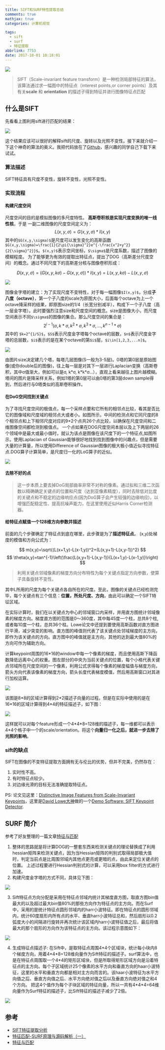 ```yaml
---
title: SIFT和SURF特性提取总结
comments: true
mathjax: true
categories: 计算机视觉

tags:
  - sift
  - surf
  - 特征提取
abbrlink: 7753
date: 2017-10-01 10:18:01
---
```


![](https://qcloud.coding.net/u/vincentqin/p/blogResource/git/raw/master/SIFT-and-SURF/match_before_v2.png)

> SIFT（Scale-invariant feature transform）是一种检测局部特征的算法，该算法通过求一幅图中的特征点（interest points,or corner points）及其有关**scale** 和 **orientation** 的描述子得到特征并进行图像特征点匹配

<!--more-->

## 什么是SIFT

先看看上图利用sift进行匹配的结果：

![](https://qcloud.coding.net/u/vincentqin/p/blogResource/git/raw/master/SIFT-and-SURF/matches_adjust_contrast.png)

这个结果应该可以很好的解释sift的尺度、旋转以及光照不变性。接下来就介绍一下这个神奇的算法的奥义。我把代码放在了[Github](https://github.com/Vincentqyw/siftDemo)，感兴趣的同学自己下载下来试试。


### 算法描述
SIFT特征具有尺度不变性，旋转不变性，光照不变性。

### 实现流程

#### 构建尺度空间

尺度空间的目的是模拟图像的多尺度特性。
**高斯卷积核是实现尺度变换的唯一线性核**，于是 一副二维图像的尺度空间定义为：
$$
L(x,y,\sigma)=G(x,y,\sigma)*I(x,y)
$$
其中的`$G(x,y,\sigma)$`是尺度可以发生变化的高斯函数`$G(x,y,\sigma)=\frac{1}{2\pi{\sigma}^2}e^{-\frac{x^2+y^2}{2{\sigma}^2}}$`。`$(x,y)$`表示空间坐标，`$\sigma$`是尺度系数，描述了图像的模糊程度。
为了能够更为有效的提取出特征点，提出了DOG（高斯差分尺度空间）的概念。通过不同尺度下的高斯差分核与图像卷积形成：

$$
D(x,y,\sigma)=(G(x,y,k\sigma)-G(x,y,\sigma))*I(x,y) 
=L(x,y,k\sigma)-L(x,y,\sigma)
$$

![](https://qcloud.coding.net/u/vincentqin/p/blogResource/git/raw/master/SIFT-and-SURF/scale_space.png)

图像金字塔的建立：为了实现尺度不变特性，对于每一幅图像`$I(x,y)$`，分成**子八度（octave）**，第一个子八度的scale为原图大小，后面每个octave为上一个octave降采样的结果，即原图size的1/4（长宽分别减半），构成下一个子八度（高一层金字塔）。此时要强烈注意size和尺度空间的概念。size是图像大小，而尺度空间表示不同`$\sigma$`的图像的集合。那么尺度空间的集合是：
$$
2^{i-1}(\sigma, k*\sigma,k^2*\sigma,k^3*\sigma,...,k^{n-1}*\sigma)
$$
其中的 `$k=2^{1/S}$`，`$S$`表示尺度金字塔每个octave的层数，`$n$`表示尺度金字塔的总层数，`$i$`表示的是在某个octave的第`$i$`层，`$i\in[1,2,3,...n]$`。

![](https://qcloud.coding.net/u/vincentqin/p/blogResource/git/raw/master/SIFT-and-SURF/DoG.jpg)

由图片size决定建几个塔，每塔几层图像(S一般为3-5层)。0塔的第0层是原始图像(或你double后的图像)，往上每一层是对其下一层进行Laplacian变换（高斯卷积，其中σ值渐大，例如可以是σ, k\*σ, k\*k\*σ…），直观上看来越往上图片越模糊。塔间的图片是降采样关系，例如1塔的第0层可以由0塔的第3层down sample得到，然后进行与0塔类似的高斯卷积操作。

#### 在DoG空间找到关键点

为了寻找尺度空间的极值点，每一个采样点要和它所有的相邻点比较，看其是否比它的图像域和尺度域的相邻点大或者小。如图所示，中间的检测点和它同尺度的8个相邻点和上下相邻尺度对应的9×2个点共26个点比较，以确保在尺度空间和二维图像空间都检测到极值点。 一个点如果在DOG尺度空间本层以及上下两层的26个领域中是最大或最小值时，就认为该点是图像在该尺度下的一个特征点,如图所示。使用Laplacian of Gaussian能够很好地找到找到图像中的兴趣点，但是需要大量的计算量，所以使用Difference of Gaussian图像的极大极小值近似寻找特征点.DOG算子计算简单，是尺度归一化的LoG算子的近似。

![](https://qcloud.coding.net/u/vincentqin/p/blogResource/git/raw/master/SIFT-and-SURF/DoG_Space.jpg)

#### 去除不好的点

> 这一步本质上要去掉DoG局部曲率非常不对称的像素。通过拟和三维二次函数以精确确定关键点的位置和尺度（达到亚像素精度），同时去除低对比度的关键点和不稳定的边缘响应点(因为DoG算子会产生较强的边缘响应)，以增强匹配稳定性、提高抗噪声能力，在这里使用近似Harris Corner检测器。


#### 给特征点赋值一个128维方向参数并描述

前面的几个步骤确定了特征点到底在哪里，此步骤是为了**描述特征点**。
(x,y)处梯度的模值和方向公式为：

$$
m(x,y)=\sqrt{(L(x+1,y)-L(x-1,y))^2+(L(x,y+1)-L(x,y-1))^2}
$$
$$
\theta(x,y)=tan^{-1}\left(\frac{L(x,y+1)-L(x,y-1)}{L(x+1,y)-L(x-1,y)}\right)
$$
> 利用关键点邻域像素的梯度方向分布特性为每个关键点指定方向参数，使算子具备旋转不变性。

其中L所用的尺度为每个关键点各自所在的尺度。至此，图像的关键点已经检测完毕，每个关键点有三个信息：**位置，所处尺度、方向**，由此可以确定一个SIFT特征区域。

在实际计算时，我们在以关键点为中心的邻域窗口内采样，并用直方图统计邻域像素的梯度方向。梯度直方图的范围是0～360度，其中每45度一个柱，总共8个柱, 或者每10度一个柱，总共36个柱。Lowe论文中还提到要使用高斯函数对直方图进行平滑，减少突变的影响。直方图的峰值则代表了该关键点处邻域梯度的主方向，即作为该关键点的方向。直方图中的峰值就是主方向，其他的达到最大值80%的方向可作为辅助方向。

计算keypoint周围的16\*16的window中每一个像素的梯度，而且使用高斯下降函数降低远离中心的权重。图左部分的中央为当前关键点的位置，每个小格代表关键点邻域所在尺度空间的一个像素，利用公式求得每个像素的梯度幅值与梯度方向，箭头方向代表该像素的梯度方向，箭头长度代表梯度模值，然后用高斯窗口对其进行加权运算。

![](https://qcloud.coding.net/u/vincentqin/p/blogResource/git/raw/master/SIFT-and-SURF/keypoints.jpg)

该图是8\*8的区域计算得到2\*2描述子向量的过程。但是在实际中使用的是在16\*16的区域计算得到4\*4的特征描述子，如下图：

![](https://qcloud.coding.net/u/vincentqin/p/blogResource/git/raw/master/SIFT-and-SURF/descriptor.jpg)

这样就可以对每个feature形成一个4\*4\*8=128维的描述子，每一维都可以表示4\*4个格子中一个的scale/orientation。将这个**向量归一化之后，就进一步去除了光照的影响**。



### sift的缺点


SIFT在图像的不变特征提取方面拥有无与伦比的优势，但并不完美，仍然存在：
1. 实时性不高。
2. 有时特征点较少。
3. 对边缘光滑的目标无法准确提取特征点。

PS: 论文见这里：[Distinctive Image Features from Scale-Invariant Keypoints](http://www.cs.ubc.ca/~lowe/papers/ijcv04.pdf)，这里是[David Lowe大神](http://www.cs.ubc.ca/~lowe/home.html)做的一个[Demo Software: SIFT Keypoint Detector](http://www.cs.ubc.ca/~lowe/keypoints/).


## SURF 简介

参考了好友整理的一篇文章[特征与匹配](http://simtalk.cn/2017/08/18/%E7%89%B9%E5%BE%81%E4%B8%8E%E5%8C%B9%E9%85%8D/#ORB)
1. 整体的思路就是将计算DOG的一整套东西来检测关键点的理论替换成了利用hessian矩阵来检测关键点，因为当Hessian矩阵的判别式取得局部极大值时，判定当前点是比周围邻域内其他点更亮或更暗的点，由此来定位关键点的位置。
上述过程要进行Hessian判别式的计算，可以采用box filter的方式进行加速。
2. 构建尺度金字塔的方式不同，具体见下图：

![](https://qcloud.coding.net/u/vincentqin/p/blogResource/git/raw/master/SIFT-and-SURF/diff.png)

3. Sift特征点方向分配是采用在特征点邻域内统计其梯度直方图，取直方图bin值最大的以及超过最大bin值80%的那些方向作为特征点的主方向。而在Surf中，采用的是统计特征点圆形邻域内的harr小波特征。即在特征点的圆形邻域内，统计60度扇形内所有点的水平、垂直harr小波特征总和，然后扇形以0.2弧度大小的间隔进行旋转并再次统计该区域内harr小波特征值之后，最后将值最大的那个扇形的方向作为该特征点的主方向。该过程示意图如下：

![](https://qcloud.coding.net/u/vincentqin/p/blogResource/git/raw/master/SIFT-and-SURF/direction.jpg)

4. 生成特征点描述子: 在Sift中，是取特征点周围4\*4个区域块，统计每小块内8个梯度方向，用着4\*4\*8=128维向量作为Sift特征的描述子。surf算法中，也是在特征点周围取一个4\*4的矩形区域块，但是所取得矩形区域方向是沿着特征点的主方向。每个子区域统计25个像素的水平方向和垂直方向的haar小波特征，这里的水平和垂直方向都是相对主方向而言的。该haar小波特征为水平方向值之后、垂直方向值之后、水平方向绝对值之后以及垂直方向绝对值之和4个方向。
把这4个值作为每个子块区域的特征向量，所以一共有4\*4\*4=64维向量作为Surf特征的描述子，比Sift特征的描述子减少了2倍。

![](https://qcloud.coding.net/u/vincentqin/p/blogResource/git/raw/master/SIFT-and-SURF/diff_more.jpg)


## 参考
- [SIFT特征提取分析](http://blog.csdn.net/abcjennifer/article/details/7639681/)
- [特征匹配-SURF原理与源码解析（一）](http://blog.csdn.net/luoshixian099/article/details/47807103)
- [特征与匹配](http://simtalk.cn/2017/08/18/%E7%89%B9%E5%BE%81%E4%B8%8E%E5%8C%B9%E9%85%8D/#ORB)